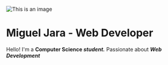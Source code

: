 ![This is an image]()
# Miguel Jara - Web Developer

Hello! I'm a **Computer Science _student._** Passionate about **_Web Development_**

